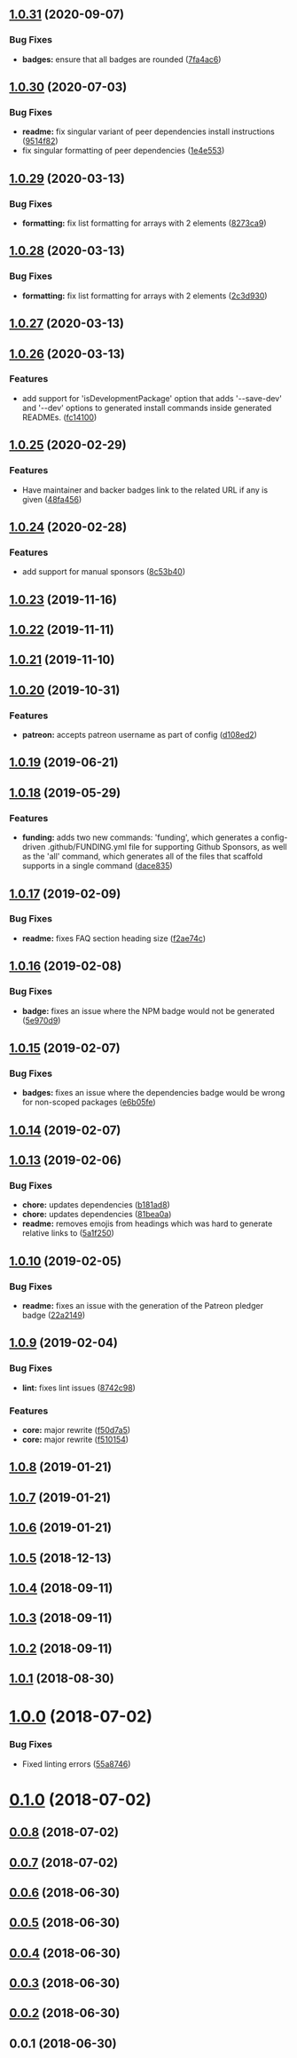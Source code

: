 ## [1.0.31](https://github.com/wessberg/scaffold/compare/v1.0.30...v1.0.31) (2020-09-07)

### Bug Fixes

- **badges:** ensure that all badges are rounded ([7fa4ac6](https://github.com/wessberg/scaffold/commit/7fa4ac673223bbd0a8b2af61139371858c6d5c08))

## [1.0.30](https://github.com/wessberg/scaffold/compare/v1.0.29...v1.0.30) (2020-07-03)

### Bug Fixes

- **readme:** fix singular variant of peer dependencies install instructions ([9514f82](https://github.com/wessberg/scaffold/commit/9514f820b5cea55f138955049b001a8e6f8452d7))
- fix singular formatting of peer dependencies ([1e4e553](https://github.com/wessberg/scaffold/commit/1e4e55355dca408b5e5842be86dfdae479567694))

## [1.0.29](https://github.com/wessberg/scaffold/compare/v1.0.28...v1.0.29) (2020-03-13)

### Bug Fixes

- **formatting:** fix list formatting for arrays with 2 elements ([8273ca9](https://github.com/wessberg/scaffold/commit/8273ca94228861d13ab69b7104aabf93f10a0dcd))

## [1.0.28](https://github.com/wessberg/scaffold/compare/v1.0.27...v1.0.28) (2020-03-13)

### Bug Fixes

- **formatting:** fix list formatting for arrays with 2 elements ([2c3d930](https://github.com/wessberg/scaffold/commit/2c3d930076306186eb1aa0f0058d3ffda2b4b13c))

## [1.0.27](https://github.com/wessberg/scaffold/compare/v1.0.26...v1.0.27) (2020-03-13)

## [1.0.26](https://github.com/wessberg/scaffold/compare/v1.0.25...v1.0.26) (2020-03-13)

### Features

- add support for 'isDevelopmentPackage' option that adds '--save-dev' and '--dev' options to generated install commands inside generated READMEs. ([fc14100](https://github.com/wessberg/scaffold/commit/fc14100188e44330b3a9b445d07ab0d531108fe2))

## [1.0.25](https://github.com/wessberg/scaffold/compare/v1.0.24...v1.0.25) (2020-02-29)

### Features

- Have maintainer and backer badges link to the related URL if any is given ([48fa456](https://github.com/wessberg/scaffold/commit/48fa4560f1e0ddf72f8836e53966c855f6843a7e))

## [1.0.24](https://github.com/wessberg/scaffold/compare/v1.0.23...v1.0.24) (2020-02-28)

### Features

- add support for manual sponsors ([8c53b40](https://github.com/wessberg/scaffold/commit/8c53b4019b49fa31fa900d8c3b4bd2b1701bd0a6))

## [1.0.23](https://github.com/wessberg/scaffold/compare/v1.0.22...v1.0.23) (2019-11-16)

## [1.0.22](https://github.com/wessberg/scaffold/compare/v1.0.21...v1.0.22) (2019-11-11)

## [1.0.21](https://github.com/wessberg/scaffold/compare/v1.0.20...v1.0.21) (2019-11-10)

## [1.0.20](https://github.com/wessberg/scaffold/compare/v1.0.19...v1.0.20) (2019-10-31)

### Features

- **patreon:** accepts patreon username as part of config ([d108ed2](https://github.com/wessberg/scaffold/commit/d108ed2afd7d68aed275177725e3d9a7f1b945c5))

## [1.0.19](https://github.com/wessberg/scaffold/compare/v1.0.18...v1.0.19) (2019-06-21)

## [1.0.18](https://github.com/wessberg/scaffold/compare/v1.0.17...v1.0.18) (2019-05-29)

### Features

- **funding:** adds two new commands: 'funding', which generates a config-driven .github/FUNDING.yml file for supporting Github Sponsors, as well as the 'all' command, which generates all of the files that scaffold supports in a single command ([dace835](https://github.com/wessberg/scaffold/commit/dace8359c37c316b977ac5f2d6c834b9f369c13d))

## [1.0.17](https://github.com/wessberg/scaffold/compare/v1.0.16...v1.0.17) (2019-02-09)

### Bug Fixes

- **readme:** fixes FAQ section heading size ([f2ae74c](https://github.com/wessberg/scaffold/commit/f2ae74c00d03887e869c98c9bd58b018dd75527e))

## [1.0.16](https://github.com/wessberg/scaffold/compare/v1.0.15...v1.0.16) (2019-02-08)

### Bug Fixes

- **badge:** fixes an issue where the NPM badge would not be generated ([5e970d9](https://github.com/wessberg/scaffold/commit/5e970d968f0db64c96700655ccde23875b3de765))

## [1.0.15](https://github.com/wessberg/scaffold/compare/v1.0.14...v1.0.15) (2019-02-07)

### Bug Fixes

- **badges:** fixes an issue where the dependencies badge would be wrong for non-scoped packages ([e6b05fe](https://github.com/wessberg/scaffold/commit/e6b05fece0c705e940056c1b1f359c43d7019a29))

## [1.0.14](https://github.com/wessberg/scaffold/compare/v1.0.13...v1.0.14) (2019-02-07)

## [1.0.13](https://github.com/wessberg/scaffold/compare/v1.0.10...v1.0.13) (2019-02-06)

### Bug Fixes

- **chore:** updates dependencies ([b181ad8](https://github.com/wessberg/scaffold/commit/b181ad8111aadec5805a4091d06b571a0a33f060))
- **chore:** updates dependencies ([81bea0a](https://github.com/wessberg/scaffold/commit/81bea0af29049a0bb0102f43414c0a12985a3d20))
- **readme:** removes emojis from headings which was hard to generate relative links to ([5a1f250](https://github.com/wessberg/scaffold/commit/5a1f250f2129779417c28a2a73c2a5ae0cf1f463))

## [1.0.10](https://github.com/wessberg/scaffold/compare/v1.0.9...v1.0.10) (2019-02-05)

### Bug Fixes

- **readme:** fixes an issue with the generation of the Patreon pledger badge ([22a2149](https://github.com/wessberg/scaffold/commit/22a2149b900ac4a77e2a67f0323dabed4c0b384c))

## [1.0.9](https://github.com/wessberg/scaffold/compare/v1.0.8...v1.0.9) (2019-02-04)

### Bug Fixes

- **lint:** fixes lint issues ([8742c98](https://github.com/wessberg/scaffold/commit/8742c98db7fb08bf91955626032fe1e0afc2946f))

### Features

- **core:** major rewrite ([f50d7a5](https://github.com/wessberg/scaffold/commit/f50d7a592e69902931cba65e50fa48522883c117))
- **core:** major rewrite ([f510154](https://github.com/wessberg/scaffold/commit/f510154f3ad328ca1ee140677694e86933e481e8))

## [1.0.8](https://github.com/wessberg/scaffold/compare/v1.0.7...v1.0.8) (2019-01-21)

## [1.0.7](https://github.com/wessberg/scaffold/compare/v1.0.6...v1.0.7) (2019-01-21)

## [1.0.6](https://github.com/wessberg/scaffold/compare/v1.0.5...v1.0.6) (2019-01-21)

## [1.0.5](https://github.com/wessberg/scaffold/compare/v1.0.4...v1.0.5) (2018-12-13)

## [1.0.4](https://github.com/wessberg/scaffold/compare/v1.0.3...v1.0.4) (2018-09-11)

## [1.0.3](https://github.com/wessberg/scaffold/compare/v1.0.2...v1.0.3) (2018-09-11)

## [1.0.2](https://github.com/wessberg/scaffold/compare/v1.0.1...v1.0.2) (2018-09-11)

## [1.0.1](https://github.com/wessberg/scaffold/compare/v1.0.0...v1.0.1) (2018-08-30)

# [1.0.0](https://github.com/wessberg/scaffold/compare/v0.1.0...v1.0.0) (2018-07-02)

### Bug Fixes

- Fixed linting errors ([55a8746](https://github.com/wessberg/scaffold/commit/55a87460787f70c2e7245ce2c5009c01575e4ddb))

# [0.1.0](https://github.com/wessberg/scaffold/compare/v0.0.8...v0.1.0) (2018-07-02)

## [0.0.8](https://github.com/wessberg/scaffold/compare/v0.0.7...v0.0.8) (2018-07-02)

## [0.0.7](https://github.com/wessberg/scaffold/compare/v0.0.6...v0.0.7) (2018-07-02)

## [0.0.6](https://github.com/wessberg/scaffold/compare/v0.0.5...v0.0.6) (2018-06-30)

## [0.0.5](https://github.com/wessberg/scaffold/compare/v0.0.4...v0.0.5) (2018-06-30)

## [0.0.4](https://github.com/wessberg/scaffold/compare/v0.0.3...v0.0.4) (2018-06-30)

## [0.0.3](https://github.com/wessberg/scaffold/compare/v0.0.2...v0.0.3) (2018-06-30)

## [0.0.2](https://github.com/wessberg/scaffold/compare/v0.0.1...v0.0.2) (2018-06-30)

## 0.0.1 (2018-06-30)
